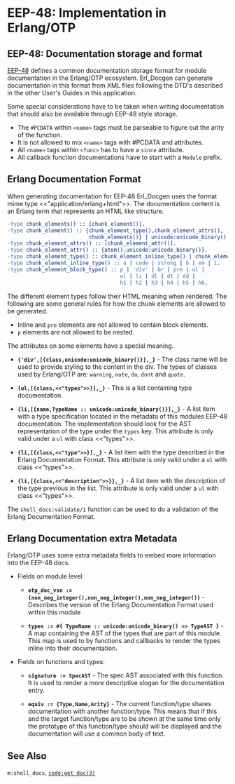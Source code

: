 <!--
%CopyrightBegin%

Copyright Ericsson AB 2023. All Rights Reserved.

Licensed under the Apache License, Version 2.0 (the "License");
you may not use this file except in compliance with the License.
You may obtain a copy of the License at

    http://www.apache.org/licenses/LICENSE-2.0

Unless required by applicable law or agreed to in writing, software
distributed under the License is distributed on an "AS IS" BASIS,
WITHOUT WARRANTIES OR CONDITIONS OF ANY KIND, either express or implied.
See the License for the specific language governing permissions and
limitations under the License.

%CopyrightEnd%
-->
# EEP-48: Implementation in Erlang/OTP

## EEP-48: Documentation storage and format

[EEP-48](`e:kernel:eep48_chapter.md`) defines a common documentation storage
format for module documentation in the Erlang/OTP ecosystem. Erl_Docgen can
generate documentation in this format from XML files following the DTD's
described in the other User's Guides in this application.

Some special considerations have to be taken when writing documentation that
should also be available through EEP-48 style storage.

- The `#PCDATA` within `<name>` tags must be parseable to figure out the arity
  of the function.
- It is not allowed to mix `<name>` tags with #PCDATA and attributes.
- All `<name>` tags within `<func>` has to have a `since` attribute.
- All callback function documentations have to start with a `Module` prefix.

## Erlang Documentation Format

When generating documentation for EEP-48 Erl_Docgen uses the format mime type
<<"application/erlang+html">>. The documentation content is an Erlang term that
represents an HTML like structure.

```erlang
-type chunk_elements() :: [chunk_element()].
-type chunk_element() :: {chunk_element_type(),chunk_element_attrs(),
                          chunk_elements()} | unicode:unicode_binary().
-type chunk_element_attrs() :: [chunk_element_attr()].
-type chunk_element_attr() :: {atom(),unicode:unicode_binary()}.
-type chunk_element_type() :: chunk_element_inline_type() | chunk_element_block_type().
-type chunk_element_inline_type() :: a | code | strong | b | em | i.
-type chunk_element_block_type() :: p | 'div' | br | pre | ul |
                                    ol | li | dl | dt | dd |
                                    h1 | h2 | h3 | h4 | h5 | h6.
```

The different element types follow their HTML meaning when rendered. The
following are some general rules for how the chunk elements are allowed to be
generated.

- Inline and `pre` elements are not allowed to contain block elements.
- `p` elements are not allowed to be nested.

The attributes on some elements have a special meaning.

- **`{'div',[{class,unicode:unicode_binary()}],_}`** - The class name will be
  used to provide styling to the content in the div. The types of classes used
  by Erlang/OTP are: `warning`, `note`, `do`, `dont` and `quote`.

- **`{ul,[{class,<<"types">>}],_}`** - This is a list containing type
  documentation.

- **`{li,[{name,TypeName :: unicode:unicode_binary()}],_}`** - A list item with
  a type specification located in the metadata of this modules EEP-48
  documentation. The implementation should look for the AST representation of
  the type under the `types` key. This attribute is only valid under a `ul` with
  class <<"types">>.

- **`{li,[{class,<<"type">>}],_}`** - A list item with the type described in the
  Erlang Documentation Format. This attribute is only valid under a `ul` with
  class <<"types">>.

- **`{li,[{class,<<"description">>}],_}`** - A list item with the description of
  the type previous in the list. This attribute is only valid under a `ul` with
  class <<"types">>.

The `shell_docs:validate/1` function can be used to do a validation of the
Erlang Documentation Format.

## Erlang Documentation extra Metadata

Erlang/OTP uses some extra metadata fields to embed more information into the
EEP-48 docs.

- Fields on module level:

  - **`otp_doc_vsn := {non_neg_integer(),non_neg_integer(),non_neg_integer()}`** -
    Describes the version of the Erlang Documentation Format used within this
    module

  - **`types := #{ TypeName :: unicode:unicode_binary() => TypeAST }`** - A map
    containing the AST of the types that are part of this module. This map is
    used to by functions and callbacks to render the types inline into their
    documentation.

- Fields on functions and types:

  - **`signature := SpecAST`** - The spec AST associated with this function. It
    is used to render a more descriptive slogan for the documentation entry.

  - **`equiv := {Type,Name,Arity}`** - The current function/type shares
    documentation with another function/type. This means that if this and the
    target function/type are to be shown at the same time only the prototype of
    this function/type should will be displayed and the documentation will use a
    common body of text.

## See Also

`m:shell_docs`, [`code:get_doc(3)`](`code:get_doc/1`)
